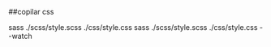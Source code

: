 ##copilar css

sass ./scss/style.scss ./css/style.css
sass ./scss/style.scss ./css/style.css --watch
